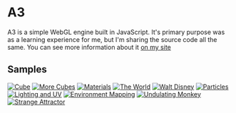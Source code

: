 # A3

A3 is a simple WebGL engine built in JavaScript. It's primary purpose was as a learning experience for me, but
I'm sharing the source code all the same. You can see more information about it [on my site](http://aerotwist.com/a3/)

## Samples

[![Cube](http://aerotwist.com/images/content/a3/samples/1.png)](http://lab.aerotwist.com/webgl/a3/samples/01/)
[![More Cubes](http://aerotwist.com/images/content/a3/samples/2.png)](http://lab.aerotwist.com/webgl/a3/samples/02/)
[![Materials](http://aerotwist.com/images/content/a3/samples/3.png)](http://lab.aerotwist.com/webgl/a3/samples/03/)
[![The World](http://aerotwist.com/images/content/a3/samples/4.png)](http://lab.aerotwist.com/webgl/a3/samples/04/)
[![Walt Disney](http://aerotwist.com/images/content/a3/samples/5.png)](http://lab.aerotwist.com/webgl/a3/samples/05/)
[![Particles](http://aerotwist.com/images/content/a3/samples/6.png)](http://lab.aerotwist.com/webgl/a3/samples/06/)
[![Lighting and UV](http://aerotwist.com/images/content/a3/samples/7.png)](http://lab.aerotwist.com/webgl/a3/samples/07/)
[![Environment Mapping](http://aerotwist.com/images/content/a3/samples/8.png)](http://lab.aerotwist.com/webgl/a3/samples/08/)
[![Undulating Monkey](http://aerotwist.com/images/content/a3/samples/9.png)](http://lab.aerotwist.com/webgl/undulating-monkey/)
[![Strange Attractor](http://aerotwist.com/images/content/a3/samples/10.png)](http://lab.aerotwist.com/webgl/strange-attractor/)
